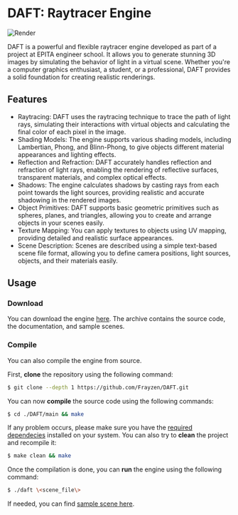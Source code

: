 # DAFT: Raytracer Engine
![Render](https://frayzen.github.io/DAFT/assets/img/test.png)

DAFT is a powerful and flexible raytracer engine developed as part of a project at EPITA engineer school. It allows you to generate stunning 3D images by simulating the behavior of light in a virtual scene. Whether you're a computer graphics enthusiast, a student, or a professional, DAFT provides a solid foundation for creating realistic renderings.

## Features
* Raytracing: DAFT uses the raytracing technique to trace the path of light rays, simulating their interactions with virtual objects and calculating the final color of each pixel in the image.
* Shading Models: The engine supports various shading models, including Lambertian, Phong, and Blinn-Phong, to give objects different material appearances and lighting effects.
* Reflection and Refraction: DAFT accurately handles reflection and refraction of light rays, enabling the rendering of reflective surfaces, transparent materials, and complex optical effects.
* Shadows: The engine calculates shadows by casting rays from each point towards the light sources, providing realistic and accurate shadowing in the rendered images.
* Object Primitives: DAFT supports basic geometric primitives such as spheres, planes, and triangles, allowing you to create and arrange objects in your scenes easily.
* Texture Mapping: You can apply textures to objects using UV mapping, providing detailed and realistic surface appearances.
* Scene Description: Scenes are described using a simple text-based scene file format, allowing you to define camera positions, light sources, objects, and their materials easily.

## Usage
### Download
You can download the engine [here](https://frayzen.github.io/DAFT/#download). The archive contains the source code, the documentation, and sample scenes.

### Compile
You can also compile the engine from source.

First, **clone** the repository using the following command:
```bash
$ git clone --depth 1 https://github.com/Frayzen/DAFT.git
```
You can now **compile** the source code using the following commands:
```bash
$ cd ./DAFT/main && make
```
If any problem occurs, please make sure you have the [required dependecies](https://frayzen.github.io/DAFT/#dependecies) installed on your system. You can also try to **clean** the project and recompile it:
```bash
$ make clean && make
```
Once the compilation is done, you can **run** the engine using the following command:
```bash
$ ./daft \<scene_file\>
```
If needed, you can find [sample scene here](https://frayzen.github.io/DAFT/#download).